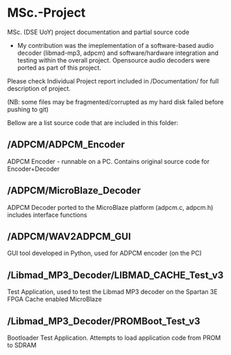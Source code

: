 # MSc.-Project
MSc. (DSE UoY) project documentation and partial source code

* My contribution was the imeplementation of a software-based audio decoder (libmad-mp3, adpcm) and software/hardware integration and testing within the overall project. Opensource audio decoders were ported as part of this project. 

Please check Individual Project report included in /Documentation/ for full description of project.

(NB: some files may be fragmented/corrupted as my hard disk failed before pushing to git)



Bellow are a list source code that are included in this folder:

/ADPCM/ADPCM_Encoder
-------------------------------
ADPCM Encoder - runnable on a PC.
Contains original source code for Encoder+Decoder

/ADPCM/MicroBlaze_Decoder
------------------------------------
ADPCM Decoder ported to the MicroBlaze platform
(adpcm.c, adpcm.h)
includes interface functions

/ADPCM/WAV2ADPCM_GUI
-------------------------------
GUI tool developed in Python, used for ADPCM encoder (on the PC)

/Libmad_MP3_Decoder/LIBMAD_CACHE_Test_v3
---------------------------------------------------
Test Application, used to test the Libmad MP3 decoder on the Spartan 3E FPGA
Cache enabled MicroBlaze

/Libmad_MP3_Decoder/PROMBoot_Test_v3
-----------------------------------------------
Bootloader Test Application.
Attempts to load application code from PROM to SDRAM


